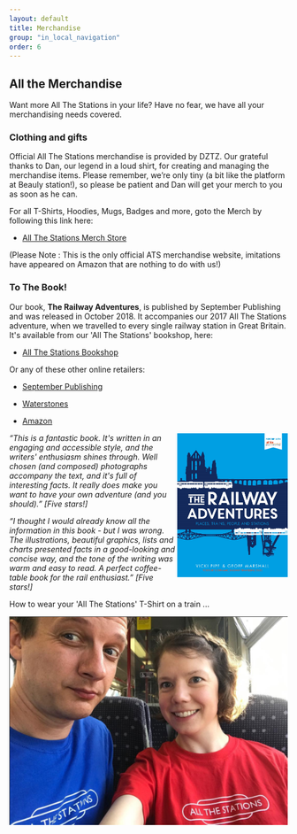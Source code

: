 ```yaml
---
layout: default
title: Merchandise
group: "in_local_navigation"
order: 6
---
```

## All the Merchandise

Want more All The Stations in your life? Have no fear, we have all your merchandising needs covered.

### Clothing and gifts

Official All The Stations merchandise is provided by DZTZ. Our grateful thanks to Dan, our legend in a loud shirt, for creating and managing the merchandise items. Please remember, we’re only tiny (a bit like the platform at Beauly station!), so please be patient and Dan will get your merch to you as soon as he can.

For all T-Shirts, Hoodies, Mugs, Badges and more, goto the Merch by following this link here:

* <a href="http://allthestations.dztz.co.uk/">All The Stations Merch Store</a>

(Please Note : This is the only official ATS merchandise website, imitations have appeared on Amazon that are nothing to do with us!)

### To The Book!

Our book, <strong>The Railway Adventures</strong>, is published by September Publishing and was released in October 2018. It accompanies our 2017 All The Stations adventure, when we travelled to every single railway station in Great Britain. It's available from our 'All The Stations' bookshop, here:

* <a href="https://uk.bookshop.org/shop/allthestations">All The Stations Bookshop</a> 

Or any of these other online retailers:

* <a href="https://www.septemberpublishing.org/product/the-railway-adventures/">September Publishing</a> 

* <a href="https://www.waterstones.com/book/the-railway-adventures/vicki-pipe/geoff-marshall/9781910463871">Waterstones</a>

* <a href="https://www.amazon.co.uk/Railway-Adventures-Places-Trains-Stations/dp/1910463876/ref=sr_1_1?ie=UTF8&qid=1552759844&sr=8-1&keywords=The+Railway+Adventures">Amazon</a>

<img src="/static/images/uploads/The Railway Adventures - Cover.jpg" height="260px" width="200px" style="float:right;"/>

<em>“This is a fantastic book. It's written in an engaging and accessible style, and the writers' enthusiasm shines through. Well chosen (and composed) photographs accompany the text, and it's full of interesting facts. It really does make you want to have your own adventure (and you should).” [Five stars!]</em>

<em>“I thought I would already know all the information in this book - but I was wrong. The illustrations, beautiful graphics, lists and charts presented facts in a good-looking and concise way, and the tone of the writing was warm and easy to read. A perfect coffee-table book for the rail enthusiast.” [Five stars!]</em>

How to wear your 'All The Stations' T-Shirt on a train ...

<img src="/static/images/uploads/All The Stations tshirts.png" alt="Geoff &amp; Vicky presenting T-Shirts"/>



